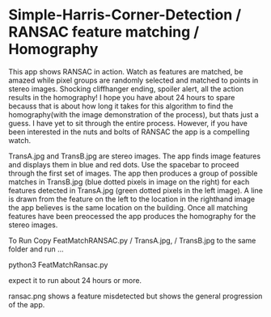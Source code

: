 # Simple-Harris-Corner-Detection / RANSAC feature matching / Homography

This app shows RANSAC in action. Watch as features
are matched, be amazed while pixel groups are
 randomly selected and matched to points in stereo
images. Shocking cliffhanger ending, spoiler alert, 
all the action results in the homography! I hope you 
have about 24 hours to spare becauss that is about how
 long it takes for this algorithm to find the 
homography(with the image demonstration of the
 process), but thats just a guess. I have yet to sit
 through the entire process. However, if you have been 
interested in the nuts and bolts of RANSAC the app
is a compelling watch. 

TransA.jpg and TransB.jpg are stereo images. 
The app finds image features and displays 
them in blue and red dots. Use the spacebar to proceed 
through the first set of images. The app then produces a group
 of possible matches in TransB.jpg (blue dotted 
pixels in image on the right) for each features 
detected in TransA.jpg (green dotted pixels in
 the left image). A line is drawn from the feature
 on the left to the location in the righthand 
image the app believes is the same location on the building. Once all 
matching features have been preocessed the app
 produces the homography for the stereo images. 

To Run
Copy FeatMatchRANSAC.py / TransA.jpg, / TransB.jpg
 to the same folder and run ...

python3 FeatMatchRansac.py

expect it to run about 24 hours or more. 

ransac.png shows a feature misdetected but
 shows the general progression of the app.
